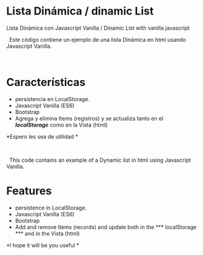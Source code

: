 # Lista Dinámica  /  dinamic List
Lista Dinámica con Javascript Vanilla / Dinamic List with vanilla javascript

&nbsp;
Este código contiene un ejemplo de una lista Dinámica en html usando Javascript Vanilla.

&nbsp;
# Características
* persistencia en LocalStorage.
* Javascript Vanilla (ES6)
* Bootstrap
* Agrega y elimina Items (registros) y se actualiza tanto en el ***localStorage*** como en la Vista (html)

*Espero les sea de utilidad *

&nbsp;

&nbsp;
This code contains an example of a Dynamic list in html using Javascript Vanilla.

# Features
* persistence in LocalStorage.
* Javascript Vanilla (ES6)
* Bootstrap
* Add and remove Items (records) and update both in the *** localStorage *** and in the Vista (html)

*I hope it will be you useful *
